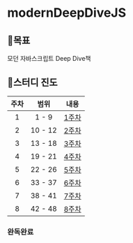 # modernDeepDiveJS

## 🏁목표

모던 자바스크립트 Deep Dive책

## 🔔스터디 진도

| 주차 |  범위   |                                  내용                                  |
| :--: | :-----: | :--------------------------------------------------------------------: |
|  1   |  1 - 9  | [1주차](https://github.com/yurim-hgr/modernDeepDiveJS/tree/main/1week) |
|  2   | 10 - 12 | [2주차](https://github.com/yurim-hgr/modernDeepDiveJS/tree/main/2week) |
|  3   | 13 - 18 | [3주차](https://github.com/yurim-hgr/modernDeepDiveJS/tree/main/3week) |
|  4   | 19 - 21 | [4주차](https://github.com/yurim-hgr/modernDeepDiveJS/tree/main/4week) |
|  5   | 22 - 26 | [5주차](https://github.com/yurim-hgr/modernDeepDiveJS/tree/main/5week) |
|  6   | 33 - 37 | [6주차](https://github.com/yurim-hgr/modernDeepDiveJS/tree/main/6week) |
|  7   | 38 - 41 | [7주차](https://github.com/yurim-hgr/modernDeepDiveJS/tree/main/7week) |
|  8   | 42 - 48 | [8주차](https://github.com/yurim-hgr/modernDeepDiveJS/tree/main/8week) |

### 완독완료

